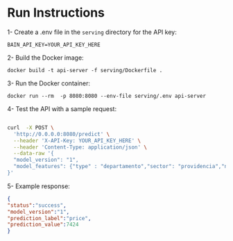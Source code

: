 # Run Instructions

1- Create a .env file in the `serving` directory for the API key:
```
BAIN_API_KEY=YOUR_API_KEY_HERE
```


2- Build the Docker image:
```
docker build -t api-server -f serving/Dockerfile .
```
3- Run the Docker container:
```
docker run --rm  -p 8080:8080 --env-file serving/.env api-server
```

4- Test the API with a sample request:
```bash

curl  -X POST \
  'http://0.0.0.0:8080/predict' \
  --header 'X-API-Key: YOUR_API_KEY_HERE' \
  --header 'Content-Type: application/json' \
  --data-raw '{
  "model_version": "1",
  "model_features": {"type" : "departamento","sector": "providencia","net_usable_area": 70.0,"net_area": 79.0,"n_rooms":2.0,"n_bathroom":2.0,"latitude":-33.44425,"longitude":-70.61317}
}'

```

5- Example response:
```json
{
"status":"success",
"model_version":"1",
"prediction_label":"price",
"prediction_value":7424
}
```
